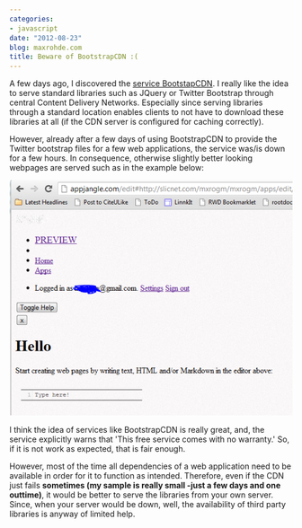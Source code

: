 ```yaml
---
categories:
- javascript
date: "2012-08-23"
blog: maxrohde.com
title: Beware of BootstrapCDN :(
---
```


A few days ago, I discovered the [service BootstapCDN](https://twitter.com/mxro/status/235940607695130624). I really like the idea to serve standard libraries such as JQuery or Twitter Bootstrap through central Content Delivery Networks. Especially since serving libraries through a standard location enables clients to not have to download these libraries at all (if the CDN server is configured for caching correctly).

However, already after a few days of using BootstrapCDN to provide the Twitter bootstrap files for a few web applications, the service was/is down for a few hours. In consequence, otherwise slightly better looking webpages are served such as in the example below:

![](images/082312_0410_bewareofboo1.png)

I think the idea of services like BootstrapCDN is really great, and, the service explicitly warns that 'This free service comes with no warranty.' So, if it is not work as expected, that is fair enough.

However, most of the time all dependencies of a web application need to be available in order for it to function as intended. Therefore, even if the CDN just fails **sometimes (my sample is really small -just a few days and one outtime)**, it would be better to serve the libraries from your own server. Since, when your server would be down, well, the availability of third party libraries is anyway of limited help.